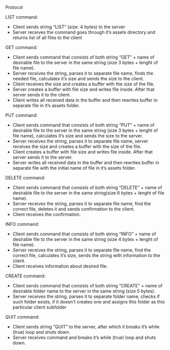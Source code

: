 Protocol

LIST command:

-  	Client sends string “LIST” (size: 4 bytes) to the server
-	Server receives the command goes through it’s assets directory and returns list of all files to the client

GET command:
-	Client sends command that consists of both string “GET” + name of desirable file to the server in the same string (size 3 bytes + lenght of file name).
-	Server receives the string, parses it to separate file name, finds the needed file, calculates it’s size and sends the size to the client.
-	Client receives the size and creates a buffer with the size of the file.
-	Server creates a buffer with file size and writes file inside. After that server sends it to the client.
-	Client writes all received data in the buffer and then rewrites buffer in separate file in it’s assets folder.

PUT command:
-	Client sends command that consists of both string “PUT” + name of desirable file to the server in the same string (size 3 bytes + lenght of file name), calculates it’s size and sends the size to the server.
-	Server receives the string, parses it to separate file name, server receives the size and creates a buffer with the size of the file.
-	Client creates a buffer with file size and writes file inside. After that server sends it to the server.
-	Server writes all received data in the buffer and then rewrites buffer in separate file with the initial name of file in it’s assets folder.

DELETE command:
-	Client sends command that consists of both string “DELETE” + name of desirable file to the server in the same string(size 6 bytes + lenght of file name).
-	Server receives the string, parses it to separate file name, find the correct file, deletes it and sends confirmation to the client.
-	Client receives the confirmation.

INFO command:
-	Client sends command that consists of both string “INFO” + name of desirable file to the server in the same string (size 4 bytes + lenght of file name).
-	Server receives the string, parses it to separate file name, find the correct file, calculates it’s size, sends the string with information to the client.
-	Client receives information about desired file.

CREATE command:
-	Client sends command that consists of both string “CREATE” + name of desirable folder name to the server in the same string (size 5 bytes).
-	Server receives the string, parses it to separate folder name, checks if such folder exists, if it doesn't creates one and assigns this folder as this particular client subfolder

QUIT command:
-  	Client sends string “QUIT” to the server, after which it breaks it’s while (true) loop and shuts down.
-	Server receives command and breaks it’s while (true) loop and shuts down.

